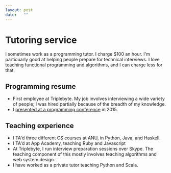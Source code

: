 ```yaml
---
layout: post
date:   ""
---
```


# Tutoring service

I sometimes work as a programming tutor. I charge $100 an hour. I'm particuarly good at helping people prepare for technical interviews. I love teaching functional programming and algorithms, and I can charge less for that.

## Programming resume

- First employee at Triplebyte. My job involves interviewing a wide variety of people; I was hired partially because of the breadth of my knowledge.
- I [presented at a programming conference](https://github.com/bshlgrs/ruining-the-coding-interview) in 2015.

## Teaching experience

- I TA'd three different CS courses at ANU, in Python, Java, and Haskell.
- I TA'd at App Academy, teaching Ruby and Javascript
- At Triplebyte, I run interview preparation sessions over Skype. The teaching component of this mostly involves teaching algorithms and web system design.
- I have worked as a private tutor teaching Python and Scala.
